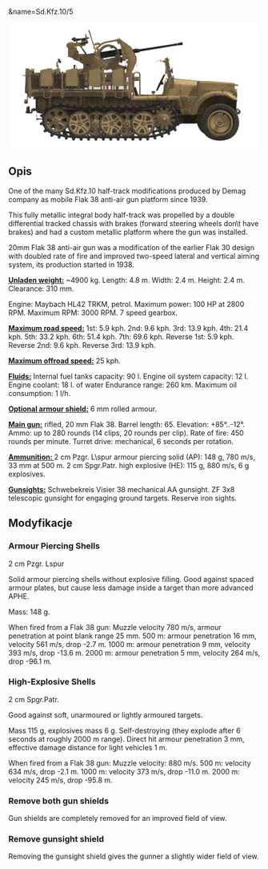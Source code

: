 &name=Sd.Kfz.10/5

![_sdkfz10-5](../images/_sdkfz10-5.png)

## Opis

One of the many Sd.Kfz.10 half-track modifications produced by Demag company as mobile Flak 38 anti-air gun platform since 1939.

This fully metallic integral body half-track was propelled by a double differential tracked chassis with brakes (forward steering wheels don\t have brakes) and had a custom metallic platform where the gun was installed.

20mm Flak 38 anti-air gun was a modification of the earlier Flak 30 design with doubled rate of fire and improved two-speed lateral and vertical aiming system, its production started in 1938.

<b><u>Unladen weight:</u></b> ~4900 kg.
Length: 4.8 m.
Width: 2.4 m.
Height: 2.4 m.
Clearance: 310 mm.

Engine: Maybach HL42 TRKM, petrol.
Maximum power: 100 HP at 2800 RPM.
Maximum RPM: 3000 RPM.
7 speed gearbox.

<b><u>Maximum road speed:</u></b>
1st: 5.9 kph.
2nd: 9.6 kph.
3rd: 13.9 kph.
4th: 21.4 kph.
5th: 33.2 kph.
6th: 51.4 kph.
7th: 69.6 kph.
Reverse 1st: 5.9 kph.
Reverse 2nd: 9.6 kph.
Reverse 3rd: 13.9 kph.

<b><u>Maximum offroad speed:</u></b> 25 kph.

<b><u>Fluids:</u></b>
Internal fuel tanks capacity: 90 l.
Engine oil system capacity: 12 l.
Engine coolant: 18 l. of water
Endurance range: 260 km.
Maximum oil consumption: 1 l/h.

<b><u>Optional armour shield:</u></b>
6 mm rolled armour.

<b><u>Main gun:</u></b> rifled, 20 mm Flak 38.
Barrel length: 65.
Elevation: +85°..-12°.
Ammo: up to 280 rounds (14 clips, 20 rounds per clip).
Rate of fire: 450 rounds per minute.
Turret drive: mechanical, 6 seconds per rotation.

<b><u>Ammunition: </u></b>
2 cm Pzgr. L\spur armour piercing solid (AP): 148 g, 780 m/s, 33 mm at 500 m.
2 cm Spgr.Patr. high explosive (HE): 115 g, 880 m/s, 6 g explosives.

<b><u>Gunsights:</u></b>
Schwebekreis Visier 38 mechanical AA gunsight.
ZF 3x8 telescopic gunsight for engaging ground targets.
Reserve iron sights.


## Modyfikacje

### Armour Piercing Shells

2 cm Pzgr. Lspur

Solid armour piercing shells without explosive filling.
Good against spaced armour plates, but cause less damage inside a target than more advanced APHE.

Mass: 148 g.

When fired from a Flak 38 gun:
Muzzle velocity 780 m/s, armour penetration at point blank range 25 mm.
500 m: armour penetration 16 mm, velocity 561 m/s, drop -2.7 m.
1000 m: armour penetration 9 mm, velocity 393 m/s, drop -13.6 m.
2000 m: armour penetration 5 mm, velocity 264 m/s, drop -96.1 m.

### High-Explosive Shells

2 cm Spgr.Patr.

Good against soft, unarmoured or lightly armoured targets.

Mass 115 g, explosives mass 6 g.
Self-destroying (they explode after 6 seconds at roughly 2000 m range).
Direct hit armour penetration 3 mm, effective damage distance for light vehicles 1 m.

When fired from a Flak 38 gun:
Muzzle velocity: 880 m/s.
500 m: velocity 634 m/s, drop -2.1 m.
1000 m: velocity 373 m/s, drop -11.0 m.
2000 m: velocity 245 m/s, drop -95.8 m.

### Remove both gun shields

Gun shields are completely removed for an improved field of view.
### Remove gunsight shield

Removing the gunsight shield gives the gunner a slightly wider field of view.